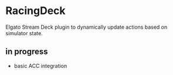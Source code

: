 # RacingDeck

Elgato Stream Deck plugin to dynamically update actions based on simulator state.


## in progress

- basic ACC integration